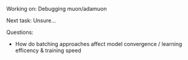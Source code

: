 Working on:
Debugging muon/adamuon

Next task:
Unsure...

Questions:
- How do batching approaches affect model convergence / learning efficency & training speed 

